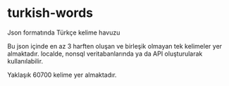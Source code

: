# turkish-words

Json formatında Türkçe kelime havuzu

Bu json içinde en az 3 harften oluşan ve birleşik olmayan tek kelimeler yer almaktadır. localde, nonsql veritabanlarında ya da API oluşturularak kullanılabilir.

Yaklaşık 60700 kelime yer almaktadır.
